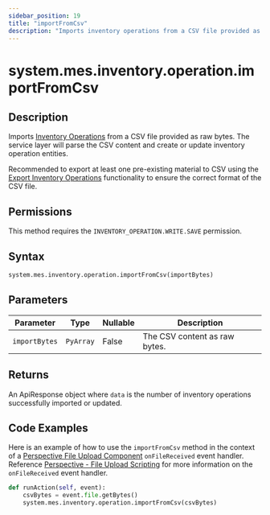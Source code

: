 ```yaml
---
sidebar_position: 19
title: "importFromCsv"
description: "Imports inventory operations from a CSV file provided as raw bytes"
---
```


# system.mes.inventory.operation.importFromCsv

## Description

Imports [Inventory Operations](../../data-model/inventory-operation-model/inventory-operation) from a CSV file provided as raw bytes.
The service layer will parse the CSV content and create or update inventory operation entities.

Recommended to export at least one pre-existing material to CSV using the [Export Inventory Operations](export-as-csv.md)
functionality to ensure the correct format of the CSV file.


## Permissions

This method requires the `INVENTORY_OPERATION.WRITE.SAVE` permission.

## Syntax

```python
system.mes.inventory.operation.importFromCsv(importBytes)
```

## Parameters

| Parameter     | Type      | Nullable | Description                   |
| ------------- | --------- | -------- | ----------------------------- |
| `importBytes` | `PyArray` | False    | The CSV content as raw bytes. |

## Returns

An ApiResponse object where `data` is the number of inventory operations successfully imported or updated.

## Code Examples

Here is an example of how to use the `importFromCsv` method in the context of a [Perspective File Upload Component](https://www.docs.inductiveautomation.com/docs/8.1/appendix/components/perspective-components/perspective-input-palette/perspective-file-upload)
`onFileReceived` event handler. Reference [Perspective - File Upload Scripting](https://www.docs.inductiveautomation.com/docs/8.1/appendix/components/perspective-components/perspective-input-palette/perspective-file-upload/perspective-file-upload-scripting)
for more information on the `onFileReceived` event handler.

```python
def runAction(self, event):
	csvBytes = event.file.getBytes()
	system.mes.inventory.operation.importFromCsv(csvBytes)
```
